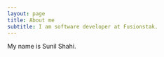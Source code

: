 ```yaml
---
layout: page
title: About me
subtitle: I am software developer at Fusionstak.
---
```


My name is Sunil Shahi.
